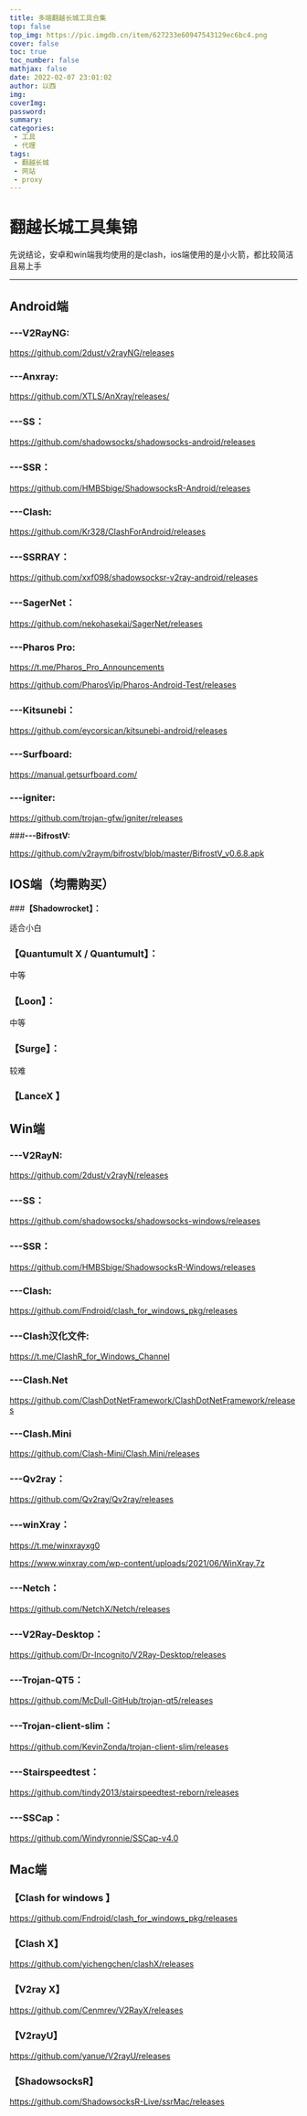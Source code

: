 ```yaml
---
title: 多端翻越长城工具合集
top: false
top_img: https://pic.imgdb.cn/item/627233e60947543129ec6bc4.png
cover: false
toc: true
toc_number: false
mathjax: false
date: 2022-02-07 23:01:02
author: 以西
img:
coverImg:
password:
summary:
categories: 
 - 工具
 - 代理
tags: 
 - 翻越长城
 - 网站
 - proxy
---
```


# 翻越长城工具集锦



先说结论，安卓和win端我均使用的是clash，ios端使用的是小火箭，都比较简洁且易上手



---



##  Android端

### **---V2RayNG:**

https://github.com/2dust/v2rayNG/releases

### **---Anxray:**

https://github.com/XTLS/AnXray/releases/

### **---SS：**

https://github.com/shadowsocks/shadowsocks-android/releases

### **---SSR：**

https://github.com/HMBSbige/ShadowsocksR-Android/releases

### **---Clash:**

https://github.com/Kr328/ClashForAndroid/releases

### **---SSRRAY：**

https://github.com/xxf098/shadowsocksr-v2ray-android/releases

### **---SagerNet：**

https://github.com/nekohasekai/SagerNet/releases

### **---Pharos Pro:**

https://t.me/Pharos_Pro_Announcements

https://github.com/PharosVip/Pharos-Android-Test/releases

### **---Kitsunebi：**

https://github.com/eycorsican/kitsunebi-android/releases

### **---Surfboard:**

https://manual.getsurfboard.com/

### **---igniter:**

https://github.com/trojan-gfw/igniter/releases

###**---BifrostV:**

https://github.com/v2raym/bifrostv/blob/master/BifrostV_v0.6.8.apk

 

## IOS端（均需购买）

###**【Shadowrocket】：**

适合小白

### **【Quantumult X / Quantumult】：**

中等

### **【Loon】：**

 中等

### **【Surge】：**

 较难

### **【LanceX 】**

 

## Win端

### **---V2RayN:**

https://github.com/2dust/v2rayN/releases

### **---SS：**

https://github.com/shadowsocks/shadowsocks-windows/releases

### **---SSR：**

https://github.com/HMBSbige/ShadowsocksR-Windows/releases

### **---Clash:**

https://github.com/Fndroid/clash_for_windows_pkg/releases

### **---Clash汉化文件:**

https://t.me/ClashR_for_Windows_Channel

### **---Clash.Net**

https://github.com/ClashDotNetFramework/ClashDotNetFramework/releases

### **---Clash.Mini**

https://github.com/Clash-Mini/Clash.Mini/releases

### **---Qv2ray：**

https://github.com/Qv2ray/Qv2ray/releases

### **---winXray：**

https://t.me/winxrayxg0

https://www.winxray.com/wp-content/uploads/2021/06/WinXray.7z

### **---Netch：**

https://github.com/NetchX/Netch/releases

### **---V2Ray-Desktop：**

https://github.com/Dr-Incognito/V2Ray-Desktop/releases

### **---Trojan-QT5：**

https://github.com/McDull-GitHub/trojan-qt5/releases

### **---Trojan-client-slim：**

https://github.com/KevinZonda/trojan-client-slim/releases

### **---Stairspeedtest：**

https://github.com/tindy2013/stairspeedtest-reborn/releases

### **---SSCap：**

https://github.com/Windyronnie/SSCap-v4.0

 

## Mac端

### **【Clash for windows 】**

https://github.com/Fndroid/clash_for_windows_pkg/releases

### **【Clash X】**

https://github.com/yichengchen/clashX/releases

### **【V2ray X】**

https://github.com/Cenmrev/V2RayX/releases

 ### **【V2rayU】**

https://github.com/yanue/V2rayU/releases

### **【ShadowsocksR】**

https://github.com/ShadowsocksR-Live/ssrMac/releases

